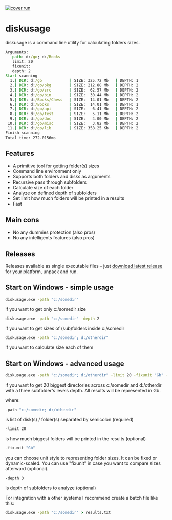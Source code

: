  [![cover.run](https://cover.run/go/github.com/aleksaan/diskusage.svg?style=flat&tag=golang-1.10)](https://cover.run/go?tag=golang-1.10&repo=github.com%2Faleksaan%2Fdiskusage) 
 
# diskusage 
diskusage is a command line utility for calculating folders sizes.
```cmd
Arguments:
   path: d:/go; d:/Books
   limit: 20
   fixunit: 
   depth: 2
Start scanning
  1.| DIR: d:/go            | SIZE: 325.72 Mb   | DEPTH: 1 
  2.| DIR: d:/go/pkg        | SIZE: 212.88 Mb   | DEPTH: 2 
  3.| DIR: d:/go/src        | SIZE:  62.57 Mb   | DEPTH: 2 
  4.| DIR: d:/go/bin        | SIZE:  30.44 Mb   | DEPTH: 2 
  5.| DIR: d:/Books/Chess   | SIZE:  14.01 Mb   | DEPTH: 2 
  6.| DIR: d:/Books         | SIZE:  14.01 Mb   | DEPTH: 1 
  7.| DIR: d:/go/api        | SIZE:   6.41 Mb   | DEPTH: 2 
  8.| DIR: d:/go/test       | SIZE:   5.11 Mb   | DEPTH: 2 
  9.| DIR: d:/go/doc        | SIZE:   4.00 Mb   | DEPTH: 2 
 10.| DIR: d:/go/misc       | SIZE:   3.82 Mb   | DEPTH: 2 
 11.| DIR: d:/go/lib        | SIZE: 358.25 Kb   | DEPTH: 2 
Finish scanning
Total time: 272.0156ms
```
## Features
- A primitive tool for getting folder(s) sizes
- Command line environment only
- Supports both folders and disks as arguments
- Recursive pass through subfolders
- Calculate size of each folder
- Analyze on defined depth of subfolders
- Set limit how much folders will be printed in a results
- Fast

## Main cons
- No any dummies protection (also pros)
- No any intelligents features (also pros)

## Releases

Releases available as single executable files – just [download latest release](https://github.com/aleksaan/diskusage/releases) for your platform, unpack and run.

## Start on Windows - simple usage

```cmd
diskusage.exe -path "c:/somedir"
```
if you want to get only c:/somedir size

```cmd
diskusage.exe -path "c:/somedir" -depth 2
```
if you want to get sizes of (sub)folders inside c:/somedir

```cmd
diskusage.exe -path "c:/somedir; d:/otherdir"
```
if you want to calculate size each of them


## Start on Windows - advanced usage

```cmd
diskusage.exe -path "c:/somedir; d:/otherdir" -limit 20 -fixunit "Gb" -depth 3
```
if you want to get 20 biggest directories across c:/somedir and d:/otherdir with a three subfolder's levels depth. All results will be represented in Gb.


where:
```cmd
-path "c:/somedir; d:/otherdir"
``` 
is list of disk(s) / folder(s) separated by semicolon (required)
```cmd 
-limit 20
```
is how much biggest folders will be printed in the results (optional)
```cmd 
-fixunit "Gb"
```
you can choose unit style to representing folder sizes. It can be fixed or dynamic-scaled.
You can use "fixunit" in case you want to compare sizes afterward (optional).
```cmd 
-depth 3
```
is depth of subfolders to analyze (optional)


For integration with a other systems I recommend create a batch file like this:
```cmd
diskusage.exe -path "c:/somedir" > results.txt
```



